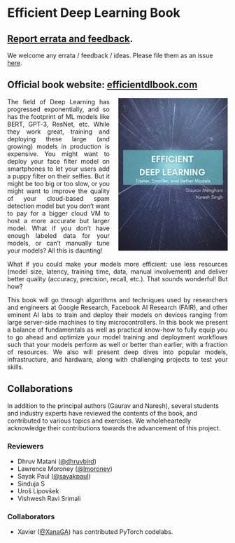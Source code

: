 # Efficient Deep Learning Book

## [Report errata and feedback](https://github.com/EfficientDL/book/issues).

We welcome any errata / feedback / ideas. Please file them as an issue [here](https://github.com/EfficientDL/book/issues).

## Official book website: [efficientdlbook.com](https://efficientdlbook.com) ###


<img src="images/book-cover.png" alt="Efficient Deep Learning book cover" 
  style="float:right;width:250px;margin-left:20px;margin-bottom:20px;">

<p align="justify">
The field of Deep Learning has progressed exponentially, and so has the footprint of ML models like BERT, GPT-3, ResNet, etc. While they work great, training and deploying these large (and growing) models in production is expensive. You might want to deploy your face filter model on smartphones to let your users add a puppy filter on their selfies. But it might be too big or too slow, or you might want to improve the quality of your cloud-based spam detection model but you don’t want to pay for a bigger cloud VM to host a more accurate but larger model. What if you don’t have enough labeled data for your models, or can’t manually tune your models? All this is daunting!
</p>

<p align="justify">
What if you could make your models more efficient: use less resources (model size, latency, training time, data, manual involvement) and deliver better quality (accuracy, precision, recall, etc.). That sounds wonderful! But how?
</p> 

<p align="justify">
This book will go through algorithms and techniques used by researchers and engineers at Google Research, Facebook AI Research (FAIR), and other eminent AI labs to train and deploy their models on devices ranging from large server-side machines to tiny microcontrollers. In this book we present a balance of fundamentals as well as practical know-how to fully equip you to go ahead and optimize your model training and deployment workflows such that your models perform as well or better than earlier, with a fraction of resources. We also will present deep dives into popular models, infrastructure, and hardware, along with challenging projects to test your skills.
</p>

## Collaborations
In addition to the principal authors (Gaurav and Naresh), several students and industry experts have reviewed the contents of the book, and contributed to various topics and exercises. We wholeheartedly acknowledge their contributions towards the advancement of this project.

### Reviewers
* Dhruv Matani ([@dhruvbird](https://github.com/dhruvbird))
* Lawrence Moroney ([@lmoroney](https://github.com/lmoroney))
* Sayak Paul ([@sayakpaul](https://github.com/sayakpaul))
* Sinduja S
* Uroš Lipovšek
* Vishwesh Ravi Srimali

### Collaborators
* Xavier ([@XanaGA](https://github.com/XanaGA)) has contributed PyTorch codelabs.
